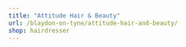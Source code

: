```yaml
---
title: "Attitude Hair & Beauty"
url: /blaydon-on-tyne/attitude-hair-and-beauty/
shop: hairdresser
---
```

